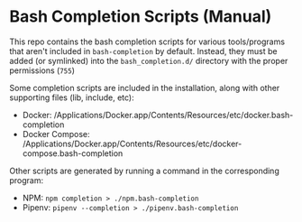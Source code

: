 # Bash Completion Scripts (Manual)

This repo contains the bash completion scripts for various tools/programs that aren't included in `bash-completion` by default. Instead, they must be added (or symlinked) into the `bash_completion.d/` directory with the proper permissions (`755`)

Some completion scripts are included in the installation, along with other supporting files (lib, include, etc):

 * Docker: /Applications/Docker.app/Contents/Resources/etc/docker.bash-completion
 * Docker Compose: /Applications/Docker.app/Contents/Resources/etc/docker-compose.bash-completion

Other scripts are generated by running a command in the corresponding program:
 * NPM: `npm completion > ./npm.bash-completion`
 * Pipenv: `pipenv --completion > ./pipenv.bash-completion`

